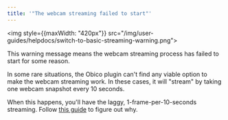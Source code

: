 ```yaml
---
title: '"The webcam streaming failed to start"'
---
```


<img style={{maxWidth: "420px"}} src="/img/user-guides/helpdocs/switch-to-basic-streaming-warning.png"></img>

This warning message means the webcam streaming process has failed to start for some reason.


In some rare situations, the Obico plugin can't find any viable option to make the webcam streaming work. In these cases, it will "stream" by taking one webcam snapshot every 10 seconds.

When this happens, you'll have the laggy, 1-frame-per-10-seconds streaming. Follow [this guide](/docs/user-guides/webcam-stream-stuck-at-1-10-fps/) to figure out why.